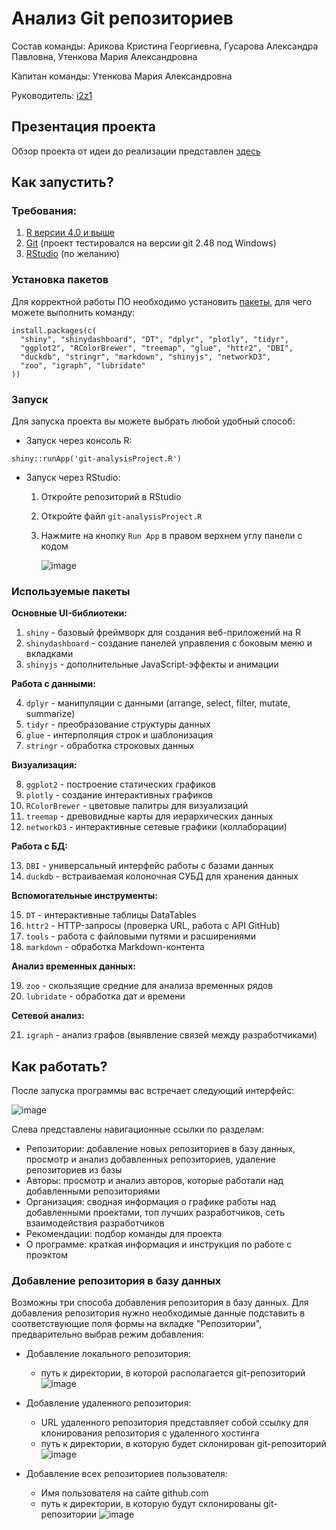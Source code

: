 # Анализ Git репозиториев

Состав команды: Арикова Кристина Георгиевна, Гусарова Александра Павловна, Утенкова Мария Александровна

Капитан команды: Утенкова Мария Александровна

Руководитель: [i2z1](https://github.com/i2z1)

## Презентация проекта

Обзор проекта от идеи до реализации представлен [здесь](https://github.com/MariUt005/git-analysis/tree/master/presentation) 

## Как запустить?

### Требования:

1. [R версии 4.0 и выше](https://www.r-project.org/)
2. [Git](https://git-scm.com/) (проект тестировался на версии git 2.48 под Windows)
3. [RStudio](https://posit.co/download/rstudio-desktop/) (по желанию)

### Установка пакетов

Для корректной работы ПО необходимо установить [пакеты](), для чего можете выполнить команду:

```
install.packages(c(
  "shiny", "shinydashboard", "DT", "dplyr", "plotly", "tidyr", 
  "ggplot2", "RColorBrewer", "treemap", "glue", "httr2", "DBI", 
  "duckdb", "stringr", "markdown", "shinyjs", "networkD3", 
  "zoo", "igraph", "lubridate"
))
```

### Запуск

Для запуска проекта вы можете выбрать любой удобный способ:
- Запуск через консоль R:
```
shiny::runApp('git-analysisProject.R')
```
- Запуск через RStudio:
  1. Откройте репозиторий в RStudio
  2. Откройте файл `git-analysisProject.R`
  3. Нажмите на кнопку `Run App` в правом верхнем углу панели с кодом
     
     ![image](https://github.com/user-attachments/assets/6abaa0d5-5da4-40c4-a6cb-08f310982848)

### Используемые пакеты

**Основные UI-библиотеки:**

1. `shiny` - базовый фреймворк для создания веб-приложений на R
2. `shinydashboard` - создание панелей управления с боковым меню и вкладками
3. `shinyjs` - дополнительные JavaScript-эффекты и анимации

**Работа с данными:**

4. `dplyr` - манипуляции с данными (arrange, select, filter, mutate, summarize)
5. `tidyr` - преобразование структуры данных
6. `glue` - интерполяция строк и шаблонизация
7. `stringr` - обработка строковых данных

**Визуализация:**

8. `ggplot2` - построение статических графиков
9. `plotly` - создание интерактивных графиков
10. `RColorBrewer` - цветовые палитры для визуализаций
11. `treemap` - древовидные карты для иерархических данных
12. `networkD3` - интерактивные сетевые графики (коллаборации)

**Работа с БД:**

13. `DBI` - универсальный интерфейс работы с базами данных
14. `duckdb` - встраиваемая колоночная СУБД для хранения данных

**Вспомогательные инструменты:**

15. `DT` - интерактивные таблицы DataTables
16. `httr2` - HTTP-запросы (проверка URL, работа с API GitHub)
17. `tools` - работа с файловыми путями и расширениями
18. `markdown` - обработка Markdown-контента

**Анализ временных данных:**

19. `zoo` - скользящие средние для анализа временных рядов
20. `lubridate` - обработка дат и времени

**Сетевой анализ:**

21. `igraph` - анализ графов (выявление связей между разработчиками)

## Как работать?

После запуска программы вас встречает следующий интерфейс:

![image](https://github.com/user-attachments/assets/d664b17e-df9e-4365-8fc1-fedb972f0a52)

Слева представлены навигационные ссылки по разделам:
- Репозитории: добавление новых репозиториев в базу данных, просмотр и анализ добавленных репозиториев, удаление репозиториев из базы
- Авторы: просмотр и анализ авторов, которые работали над добавленными репозиториями
- Организация: сводная информация о графике работы над добавленными проектами, топ лучших разработчиков,  сеть взаимодействия разработчиков
- Рекомендации: подбор команды для проекта
- О программе: краткая информация и инструкция по работе с проэктом

### Добавление репозитория в базу данных

Возможны три способа добавления репозитория в базу данных. Для добавления репозитория нужно необходимые данные подставить в соответствующие поля формы на вкладке "Репозитории", предварительно выбрав режим добавления:
- Добавление локального репозитория:
  - путь к директории, в которой располагается git-репозиторий
![image](https://github.com/user-attachments/assets/c9966a6e-a94f-46fb-ad08-6e29dad0420c)

- Добавление удаленного репозитория:
  - URL удаленного репозитория представляет собой ссылку для клонирования репозитория с удаленного хостинга
  - путь к директории, в которую будет склонирован git-репозиторий
![image](https://github.com/user-attachments/assets/47872efc-1fb3-4a24-ae61-a0752c6474ab)

- Добавление всех репозиториев пользователя:
  - Имя пользователя на сайте github.com
  - путь к директории, в которую будут склонированы git-репозитории
![image](https://github.com/user-attachments/assets/aa46f647-2c6b-4797-a34c-23285b744655)

